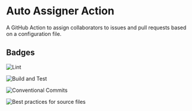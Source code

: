 # Auto Assigner Action

A GitHub Action to assign collaborators to issues and pull requests based on a configuration file.

## Badges

![Lint](https://github.com/erclu/auto-assigner/workflows/Linter/badge.svg)

![Build and Test](https://github.com/erclu/auto-assigner/workflows/Build%20and%20Test/badge.svg)

![Conventional Commits](https://github.com/erclu/auto-assigner/workflows/Conventional%20Commits/badge.svg)

![Best practices for source files](https://github.com/erclu/auto-assigner/workflows/Best%20practices%20for%20source%20files/badge.svg)

<!-- ## Usage -->
<!-- TODO write usage -->

<!-- ### Examples -->

<!-- ## Development -->
<!-- TODO write development docs -->
